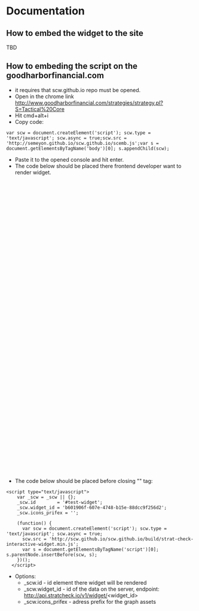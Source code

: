 # Documentation

## How to embed the widget to the site
TBD

## How to embeding the script on the goodharborfinancial.com
* it requires that scw.github.io repo must be opened.
* Open in the chrome link http://www.goodharborfinancial.com/strategies/strategy.pl?S=Tactical%20Core
* Hit cmd+alt+i
* Copy code:
<pre><code>var scw = document.createElement('script'); scw.type = 'text/javascript'; scw.async = true;scw.src = 'http://semeyon.github.io/scw.github.io/scemb.js';var s = document.getElementsByTagName('body')[0]; s.appendChild(scw);</code></pre>

* Paste it to the opened console and hit enter.
* The code below should be placed there frontend developer want to render widget.
<pre><code><widget id="test-widget" style="display:block;width:1124px;height:780px;background:url(build/713.GIF) no-repeat center"></widget></code></pre>
* The code below should be placed before closing "</body>" tag:
<pre><code>&lt;script type=&quot;text/javascript&quot;&gt;
    var _scw = _scw || {};
    _scw.id        = '#test-widget';
    _scw.widget_id = 'b601906f-607e-4748-b15e-88dcc9f256d2';
    _scw.icons_prifex = '';

    (function() {
      var scw = document.createElement('script'); scw.type = 'text/javascript'; scw.async = true;
      scw.src = 'http://scw.github.io/scw.github.io/build/strat-check-interactive-widget.min.js';
      var s = document.getElementsByTagName('script')[0]; s.parentNode.insertBefore(scw, s);
    })();
  &lt;/script&gt;</code></pre>
* Options:
  * _scw.id - id element there widget will be rendered
  * _scw.widget_id - id of the data on the server, endpoint: http://api.stratcheck.io/v1/widget/<widget_id>
  * _scw.icons_prifex - adress prefix for the graph assets
